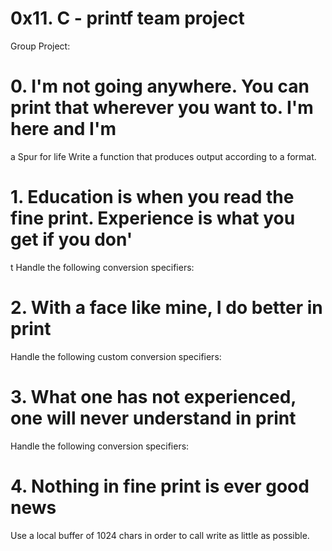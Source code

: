 # 0x11. C - printf team project

Group Project:

# 0. I'm not going anywhere. You can print that wherever you want to. I'm here and I'm
 a Spur for life
 Write a function that produces output according to a format.


# 1. Education is when you read the fine print. Experience is what you get if you don'
t
Handle the following conversion specifiers:

# 2. With a face like mine, I do better in print
Handle the following custom conversion specifiers:

# 3. What one has not experienced, one will never understand in print
Handle the following conversion specifiers:

# 4. Nothing in fine print is ever good news
Use a local buffer of 1024 chars in order to call write as little as possible.
